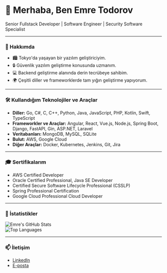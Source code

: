 # 👋 Merhaba, Ben **Emre Todorov**  
Senior Fullstack Developer | Software Engineer | Security Software Specialist  

---

### 🚀 Hakkımda  
- 🏙️ Tokyo'da yaşayan bir yazılım geliştiriciyim.  
- 🔒 Güvenlik yazılım geliştirme konusunda uzmanım.  
- 💻 Backend geliştirme alanında derin tecrübeye sahibim.  
- 🌍 Çeşitli diller ve frameworklerde tam yığın geliştirme yapıyorum.  

---

### 🛠️ Kullandığım Teknolojiler ve Araçlar  
- **Diller:** Go, C#, C, C++, Python, Java, JavaScript, PHP, Kotlin, Swift, TypeScript  
- **Frameworkler ve Araçlar:** Angular, React, Vue.js, Node.js, Spring Boot, Django, FastAPI, Gin, ASP.NET, Laravel  
- **Veritabanları:** MongoDB, MySQL, SQLite  
- **Bulut:** AWS, Google Cloud  
- **Diğer Araçlar:** Docker, Kubernetes, Jenkins, Git, Jira  

---

### 🎓 Sertifikalarım  
- AWS Certified Developer  
- Oracle Certified Professional, Java SE Developer  
- Certified Secure Software Lifecycle Professional (CSSLP)  
- Spring Professional Certification  
- Google Cloud Professional Cloud Developer  

---

### 🌟 İstatistikler  
![Emre's GitHub Stats](https://github-readme-stats.vercel.app/api?username=emretodorov&show_icons=true&theme=dark)  
![Top Languages](https://github-readme-stats.vercel.app/api/top-langs/?username=emretodorov&layout=compact&theme=dark)  

---

### 📫 İletişim  
- [LinkedIn](https://www.linkedin.com/in/emretodorov)  
- [E-posta](mailto:emretodorov@example.com)
